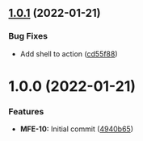 ## [1.0.1](https://github.com/awazevr/mfe-run-journey-tests-action/compare/v1.0.0...v1.0.1) (2022-01-21)


### Bug Fixes

* Add shell to action ([cd55f88](https://github.com/awazevr/mfe-run-journey-tests-action/commit/cd55f8844dc0f91024050779d32fb63c43266f8e))

# 1.0.0 (2022-01-21)


### Features

* **MFE-10:** Initial commit ([4940b65](https://github.com/awazevr/mfe-run-journey-tests-action/commit/4940b656fe9963e44e39e66dc15c5471877c0176))
